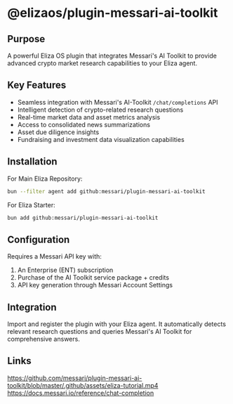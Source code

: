 # @elizaos/plugin-messari-ai-toolkit

## Purpose
A powerful Eliza OS plugin that integrates Messari's AI Toolkit to provide advanced crypto market research capabilities to your Eliza agent.

## Key Features
- Seamless integration with Messari's AI-Toolkit `/chat/completions` API
- Intelligent detection of crypto-related research questions
- Real-time market data and asset metrics analysis
- Access to consolidated news summarizations
- Asset due diligence insights
- Fundraising and investment data visualization capabilities

## Installation
For Main Eliza Repository:
```bash
bun --filter agent add github:messari/plugin-messari-ai-toolkit
```

For Eliza Starter:
```bash
bun add github:messari/plugin-messari-ai-toolkit
```

## Configuration
Requires a Messari API key with:
1. An Enterprise (ENT) subscription
2. Purchase of the AI Toolkit service package + credits
3. API key generation through Messari Account Settings

## Integration
Import and register the plugin with your Eliza agent. It automatically detects relevant research questions and queries Messari's AI Toolkit for comprehensive answers.

## Links
https://github.com/messari/plugin-messari-ai-toolkit/blob/master/.github/assets/eliza-tutorial.mp4
https://docs.messari.io/reference/chat-completion
